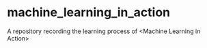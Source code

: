 # machine_learning_in_action
A repository recording the learning process of &lt;Machine Learning in Action>
